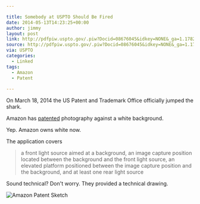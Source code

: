 ```yaml
---

title: Somebody at USPTO Should Be Fired
date: 2014-05-13T14:23:25+00:00
author: jimmy
layout: post
link: http://pdfpiw.uspto.gov/.piw?Docid=08676045&idkey=NONE&_ga=1.178291236.1205361971.1397085400
source: http://pdfpiw.uspto.gov/.piw?Docid=08676045&idkey=NONE&_ga=1.178291236.1205361971.1397085400
via: USPTO
categories:
  - Linked
tags:
  - Amazon
  - Patent
  
---
```


On March 18, 2014 the US Patent and Trademark Office officially jumped the shark.

Amazon has [patented](http://pdfpiw.uspto.gov/.piw?Docid=08676045&idkey=NONE&_ga=1.178291236.1205361971.1397085400) photography against a white background. 

Yep. Amazon owns white now. 


The application covers 

>a front light source aimed at a background, an image capture position located between the background and the front light source, an elevated platform positioned between the image capture position and the background, and at least one rear light source

Sound technical?  Don't worry.  They provided a technical drawing.

![Amazon Patent Sketch](https://s3-us-west-2.amazonaws.com/www.jimmylittle.com/post-images/PatentSketch.png)
